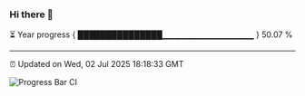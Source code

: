 ### Hi there 👋

⏳ Year progress { ███████████████▁▁▁▁▁▁▁▁▁▁▁▁▁▁▁ } 50.07 %

---

⏰ Updated on Wed, 02 Jul 2025 18:18:33 GMT

![Progress Bar CI](https://github.com/code-lakshay/GitHub-Actions-Demo/workflows/Progress%20Bar%20CI/badge.svg)

